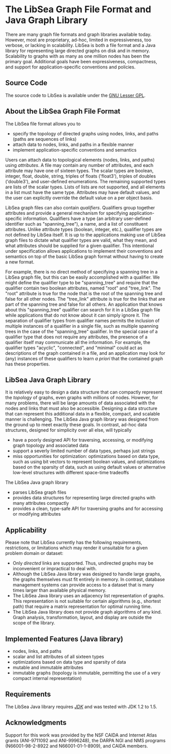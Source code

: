 # The LibSea Graph File Format and Java Graph Library

There are many graph file formats and graph libraries available today. However, most are proprietary, ad-hoc, limited in expressiveness, too verbose, or lacking in scalability. LibSea is both a file format and a Java library for representing large directed graphs on disk and in memory. Scalability to graphs with as many as one million nodes has been the primary goal. Additional goals have been expressiveness, compactness, and support for application-specific conventions and policies.

## Source Code 

The source code to LibSea is available under the [GNU Lesser GPL](http://www.gnu.org/copyleft/lesser.html).

## About the LibSea Graph File Format

The LibSea file format allows you to

*   specify the topology of directed graphs using nodes, links, and paths (paths are sequences of links)
*   attach data to nodes, links, and paths in a flexible manner
*   implement application-specific conventions and semantics

Users can attach data to topological elements (nodes, links, and paths) using _attributes_. A file may contain any number of attributes, and each attribute may have one of sixteen types. The scalar types are boolean, integer, float, double, string, triples of floats ('float3'), triples of doubles ('double3'), and user-defined enumerations. The remaining supported types are lists of the scalar types. Lists of lists are not supported, and all elements in a list must have the same type. Attributes may have default values, and the user can explicitly override the default value on a per object basis.

LibSea graph files can also contain _qualifiers_. Qualifiers group together attributes and provide a general mechanism for specifying application-specific information. Qualifiers have a type (an arbitrary user-defined identifier such as "spanning_tree"), a name, and a list of constituent attributes. Unlike attribute types (boolean, integer, etc.), qualifier types are not defined by LibSea itself. It is up to the applications making use of LibSea graph files to dictate what qualifier types are valid, what they mean, and what attributes should be supplied for a given qualifier. This intentional under specification allows applications to implement their conventions and semantics on top of the basic LibSea graph format without having to create a new format.

For example, there is no direct method of specifying a spanning tree in a LibSea graph file, but this can be easily accomplished with a qualifier. We might define the qualifier type to be "spanning_tree" and require that the qualifier contain two boolean attributes, named "root" and "tree_link". The "root" attribute is true for the node that is the root of the spanning tree and false for all other nodes. The "tree_link" attribute is true for the links that are part of the spanning tree and false for all others. An application that knows about this "spanning_tree" qualifier can search for it in a LibSea graph file while applications that do not know about it can simply ignore it. The separation of qualifier types from qualifier names permits the inclusion of multiple instances of a qualifier in a single file, such as multiple spanning trees in the case of the "spanning_tree" qualifier. In the special case of a qualifier type that does not require any attributes, the presence of a qualifier itself may communicate all the information. For example, the qualifier types "acyclic", "connected", and "minimal" could act as descriptions of the graph contained in a file, and an application may look for (any) instances of these qualifiers to learn _a priori_ that the contained graph has these properties.

## LibSea Java Graph Library

It is relatively easy to design a data structure that can compactly represent the _topology_ of graphs, even graphs with millions of nodes. However, for many problems, there will be large amounts of data associated with the nodes and links that must also be accessible. Designing a data structure that can represent this additional data in a flexible, compact, and scalable manner is challenging. The LibSea Java graph library was designed from the ground up to meet exactly these goals. In contrast, ad-hoc data structures, designed for simplicity over all else, will typically

*   have a poorly designed API for traversing, accessing, or modifying graph topology and associated data
*   support a severly limited number of data types, perhaps just strings
*   miss opportunities for optimization: optimizations based on data type, such as using bit vectors to represent boolean values, and optimizations based on the sparsity of data, such as using default values or alternative low-level structures with different space-time tradeoffs

The LibSea Java graph library

*   parses LibSea graph files
*   provides data structures for representing large directed graphs with many attributes compactly
*   provides a clean, type-safe API for traversing graphs and for accessing or modifying attributes

## Applicability

Please note that LibSea currently has the following requirements, restrictions, or limitations which may render it unsuitable for a given problem domain or dataset:

*   Only _directed_ links are supported. Thus, undirected graphs may be inconvenient or impractical to deal with.
*   Although the LibSea Java library was designed to handle large graphs, the graphs themselves must fit entirely in memory. In contrast, database management systems can provide access to a dataset that is many times larger than available physical memory.
*   The LibSea Java library uses an adjacency list representation of graphs. This representation is not suitable for certain algorithms (e.g., shortest path) that require a matrix representation for optimal running time.
*   The LibSea Java library does not provide graph algorithms of any kind. Graph analysis, transformation, layout, and display are outside the scope of the library.

## Implemented Features (Java library)

*   nodes, links, and paths
*   scalar and list attributes of all sixteen types
*   optimizations based on data type and sparsity of data
*   mutable and immutable attributes
*   immutable graphs (topology is immutable, permitting the use of a very compact internal representation)

## Requirements

The LibSea Java library requires _[JDK](http://java.sun.com/j2se)_ and was tested with JDK 1.2 to 1.5.

## Acknowledgments

Support for this work was provided by the NSF CAIDA and Internet Atlas grants (ANI-9711092 and ANI-9996248), the DARPA NGI and NMS programs (N66001-98-2-8922 and N66001-01-1-8909), and CAIDA members.

